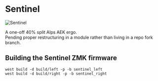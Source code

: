 # Sentinel

![Sentinel]()

A one-off 40% split Alps AEK ergo.  
Pending proper restructuring in a module rather than living in a repo fork branch.  

## Building the Sentinel ZMK firmware

```
west build -d build/left -p -b sentinel_left
west build -d build/right -p -b sentinel_right
```

